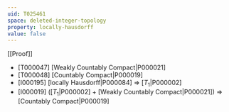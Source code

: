 ```yaml
---
uid: T025461
space: deleted-integer-topology
property: locally-hausdorff
value: false
---
```

[[Proof]]

* [T000047] [Weakly Countably Compact|P000021]
* [T000048] [Countably Compact|P000019]
* [I000195] [locally Hausdorff|P000084] => [$T_1$|P000002]
* [I000019] ([$T_1$|P000002] + [Weakly Countably Compact|P000021]) => [Countably Compact|P000019]

